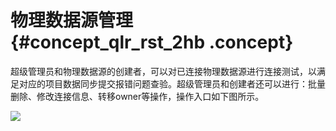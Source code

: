 # 物理数据源管理 {#concept_qlr_rst_2hb .concept}

超级管理员和物理数据源的创建者，可以对已连接物理数据源进行连接测试，以满足对应的项目数据同步提交报错问题查验。超级管理员和创建者还可以进行：批量删除、修改连接信息、转移owner等操作，操作入口如下图所示。

![](http://static-aliyun-doc.oss-cn-hangzhou.aliyuncs.com/assets/img/149057/156134671541470_zh-CN.png)

